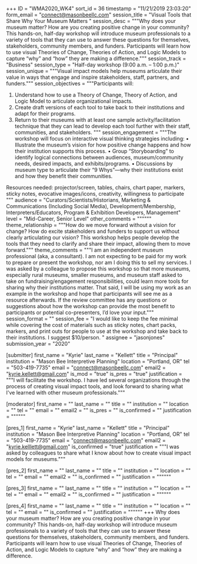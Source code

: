 +++
ID = "WMA2020_WK4"
sort_id = 36
timestamp = "11/21/2019 23:03:20"
form_email = "connect@masonbeellc.com"
session_title = "Visual Tools that Share Why Your Museum Matters "
session_desc = """Why does your museum matter? How are you creating positive change in your community? This hands-on, half-day workshop will introduce museum professionals to a variety of tools that they can use to answer these questions for themselves, stakeholders, community members, and funders. Participants will learn how to use visual Theories of Change, Theories of Action, and Logic Models to capture “why” and “how” they are making a difference."""
session_track = "Business"
session_type = "Half-day workshop (9:00 a.m. – 1:00 p.m.)"
session_unique = """Visual impact models help museums articulate their value in ways that engage and inspire stakeholders, staff, partners, and funders."""
session_objectives = """Participants will:
1.	Understand how to use a Theory of Change, Theory of Action, and Logic Model to articulate organizational impacts.
2.	Create draft versions of each tool to take back to their institutions and adapt for their programs.
3.	Return to their museums with at least one sample activity/facilitation technique that they can lead to develop each tool further with their staff, communities, and stakeholders.
"""
session_engagement = """The workshop will focus on interactive visual thinking strategies including:
•	Illustrate the museum’s vision for how positive change happens and how their institution supports this process.
•	Group “Storyboarding” to identify logical connections between audiences, museum/community needs, desired impacts, and exhibits/programs.
•	Discussions by museum type to articulate their “9 Whys”—why their institutions exist and how they benefit their communities.

Resources needed: projector/screen, tables, chairs, chart paper, markers, sticky notes, evocative images/icons, creativity, willingness to participate
"""
audience = "Curators/Scientists/Historians, Marketing & Communications (Including Social Media), Development/Membership, Interpreters/Educators, Program & Exhibition Developers, Management"
level = "Mid-Career, Senior Level"
other_comments = """"""
theme_relationship = """How do we move forward without a vision for change? How do excite stakeholders and funders to support us without clearly articulating our vision? This workshop helps people develop the tools that they need to clarify and share their impact, allowing them to move forward."""
theme_comments = """I am an independent museum professional (aka, a consultant). I am not expecting to be paid for my work to prepare or present the workshop, nor am I doing this to sell my services. I was asked by a colleague to propose this workshop so that more museums, especially rural museums, smaller museums, and museum staff asked to take on fundraising/engagement responsibilities, could learn more tools for sharing why their institutions matter. That said, I will be using my work as an example in the workshop and hope that participants will see me as a resource afterwards. If the review committee has any questions or suggestions about how the workshop can provide the most benefit to participants or potential co-presenters, I’d love your input."""
session_format = ""
session_fee = "I would like to keep the fee minimal while covering the cost of materials such as sticky notes, chart packs, markers, and print outs for people to use at the workshop and take back to their institutions. I suggest $10/person. "
assignee = "jasonjones"
submission_year = "2020"

[submitter]
first_name = "Kyrie"
last_name = "Kellett"
title = "Principal"
institution = "Mason Bee Interpretive Planning"
location = "Portland, OR"
tel = "503-419-7735"
email = "connect@masonbeellc.com"
email2 = "kyrie.kellett@gmail.com"
is_mod = "true"
is_pres = "true"
justification = """I will facilitate the workshop. I have led several organizations through the process of creating visual impact tools, and look forward to sharing what I've learned with other museum professionals."""

[moderator]
first_name = ""
last_name = ""
title = ""
institution = ""
location = ""
tel = ""
email = ""
email2 = ""
is_pres = ""
is_confirmed = ""
justification = """"""

[pres_1]
first_name = "Kyrie"
last_name = "Kellett"
title = "Principal"
institution = "Mason Bee Interpretive Planning"
location = "Portland, OR"
tel = "503-419-7735"
email = "connect@masonbeellc.com"
email2 = "kyrie.kelllett@gmail.com"
is_confirmed = "true"
justification = """I was asked by colleagues to share what I know about how to create visual impact models for museums."""

[pres_2]
first_name = ""
last_name = ""
title = ""
institution = ""
location = ""
tel = ""
email = ""
email2 = ""
is_confirmed = ""
justification = """"""

[pres_3]
first_name = ""
last_name = ""
title = ""
institution = ""
location = ""
tel = ""
email = ""
email2 = ""
is_confirmed = ""
justification = """"""

[pres_4]
first_name = ""
last_name = ""
title = ""
institution = ""
location = ""
tel = ""
email = ""
is_confirmed = ""
justification = """"""
+++
Why does your museum matter? How are you creating positive change in your community? This hands-on, half-day workshop will introduce museum professionals to a variety of tools that they can use to answer these questions for themselves, stakeholders, community members, and funders. Participants will learn how to use visual Theories of Change, Theories of Action, and Logic Models to capture “why” and “how” they are making a difference.